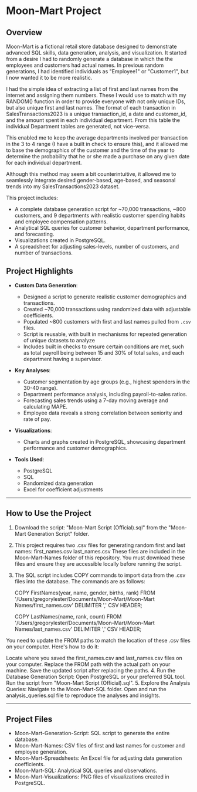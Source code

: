 # Moon-Mart Project

## Overview
Moon-Mart is a fictional retail store database designed to demonstrate advanced SQL skills, data generation, analysis, and visualization.
It started from a desire I had to randomly generate a database in which the the employees and customers had actual names.
In previous random generations, I had identified individuals as "Employee1" or "Customer1", but I now wanted it to be more realistic.

I had the simple idea of extracting a list of first and last names from the internet and assigning them numbers.
These I would use to match with my RANDOM() function in order to provide everyone with not only unique IDs, but also unique first and last names.
The format of each transaction in SalesTransactions2023 is a unique transaction_id, a date and customer_id, and the amount spent in each individual department. From this table the individual Department tables are generated, not vice-versa.

This enabled me to keep the average departments involved per transaction in the 3 to 4 range (I have a built in check to ensure this), and it allowed me to base the demographics of the customer and the time of the year to determine the probability that he or she made a purchase on any given date for each individual department.

Although this method may seem a bit counterintuitive, it allowed me to seamlessly integrate desired gender-based, age-based, and seasonal trends into my SalesTransactions2023 dataset.

This project includes:
- A complete database generation script for ~70,000 transactions, ~800 customers, and 9 departments with realistic customer spending habits and employee compensation patterns.
- Analytical SQL queries for customer behavior, department performance, and forecasting.
- Visualizations created in PostgreSQL.
- A spreadsheet for adjusting sales-levels, number of customers, and number of transactions.

## Project Highlights
- **Custom Data Generation**:
  - Designed a script to generate realistic customer demographics and transactions.
  - Created ~70,000 transactions using randomized data with adjustable coefficients.
  - Populated ~800 customers with first and last names pulled from `.csv` files.
  - Script is reusable, with built in mechanisms for repeated generation of unique datasets to analyze
  - Includes built in checks to ensure certain conditions are met, such as total payroll being between 15 and 30% of total sales, and each department having a supervisor.

- **Key Analyses**:
  - Customer segmentation by age groups (e.g., highest spenders in the 30-40 range).
  - Department performance analysis, including payroll-to-sales ratios.
  - Forecasting sales trends using a 7-day moving average and calculating MAPE.
  - Employee data reveals a strong correlation between seniority and rate of pay.

- **Visualizations**:
  - Charts and graphs created in PostgreSQL, showcasing department performance and customer demographics.
 
- **Tools Used**:
  - PostgreSQL
  - SQL
  - Randomized data generation
  - Excel for coefficient adjustments

----------------------------------------------------------------------------------------------------------------------------------------

## How to Use the Project

1. Download the script: "Moon-Mart Script (Official).sql" from the "Moon-Mart Generation Script" folder.
2. This project requires two .csv files for generating random first and last names:
      first_names.csv
      last_names.csv
These files are included in the Moon-Mart-Names folder of this repository. You must download these files and ensure they are accessible locally before running the script.
3. The SQL script includes COPY commands to import data from the .csv files into the database. The commands are as follows:

      COPY FirstNames(year, name, gender, births, rank)
      FROM '/Users/gregorylester/Documents/Moon-Mart/Moon-Mart Names/first_names.csv'
      DELIMITER ',' CSV HEADER;

      COPY LastNames(name, rank, count)
      FROM '/Users/gregorylester/Documents/Moon-Mart/Moon-Mart Names/last_names.csv'
      DELIMITER ',' CSV HEADER;
   
You need to update the FROM paths to match the location of these .csv files on your computer. Here's how to do it:

Locate where you saved the first_names.csv and last_names.csv files on your computer.
Replace the FROM path with the actual path on your machine. 
Save the updated script after replacing the paths.
4. Run the Database Generation Script:
      Open PostgreSQL or your preferred SQL tool.
      Run the script from "Moon-Mart Script (Official).sql".
5.  Explore the Analysis Queries:
      Navigate to the Moon-Mart-SQL folder.
      Open and run the analysis_queries.sql file to reproduce the analyses and insights.

----------------------------------------------------------------------------------------------------------------------------------------

## Project Files
- Moon-Mart-Generation-Script: SQL script to generate the entire database.
- Moon-Mart-Names: CSV files of first and last names for customer and employee generation.
- Moon-Mart-Spreadsheets: An Excel file for adjusting data generation coefficients.
- Moon-Mart-SQL: Analytical SQL queries and observations.
- Moon-Mart-Visualizations: PNG files of visualizations created in PostgreSQL.

